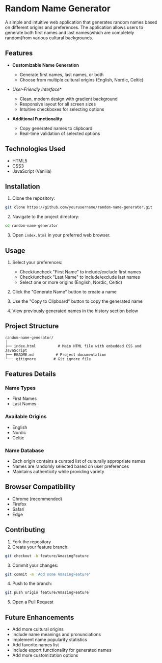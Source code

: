 # Random Name Generator

A simple and intuitive web application that generates random names based on different origins and preferences. The application allows users to generate both first names and last names(which are completely random)from various cultural backgrounds.

## Features

- **Customizable Name Generation**
  - Generate first names, last names, or both
  - Choose from multiple cultural origins (English, Nordic, Celtic)


- *User-Friendly Interface**
  - Clean, modern design with gradient background
  - Responsive layout for all screen sizes
  - Intuitive checkboxes for selecting options

- **Additional Functionality**
  - Copy generated names to clipboard
  - Real-time validation of selected options

## Technologies Used

- HTML5
- CSS3
- JavaScript (Vanilla)

## Installation

1. Clone the repository:
```bash
git clone https://github.com/yourusername/random-name-generator.git
```

2. Navigate to the project directory:
```bash
cd random-name-generator
```

3. Open `index.html` in your preferred web browser.

## Usage

1. Select your preferences:
   - Check/uncheck "First Name" to include/exclude first names
   - Check/uncheck "Last Name" to include/exclude last names
   - Select one or more origins (English, Nordic, Celtic)

2. Click the "Generate Name" button to create a name

3. Use the "Copy to Clipboard" button to copy the generated name

4. View previously generated names in the history section below

## Project Structure

```
random-name-generator/
│
├── index.html          # Main HTML file with embedded CSS and JavaScript
├── README.md          # Project documentation
└── .gitignore        # Git ignore file
```

## Features Details

### Name Types
- First Names
- Last Names

### Available Origins
- English
- Nordic
- Celtic

### Name Database
- Each origin contains a curated list of culturally appropriate names
- Names are randomly selected based on user preferences
- Maintains authenticity while providing variety

## Browser Compatibility

- Chrome (recommended)
- Firefox
- Safari
- Edge
  

## Contributing

1. Fork the repository
2. Create your feature branch:
```bash
git checkout -b feature/AmazingFeature
```
3. Commit your changes:
```bash
git commit -m 'Add some AmazingFeature'
```
4. Push to the branch:
```bash
git push origin feature/AmazingFeature
```
5. Open a Pull Request

## Future Enhancements

- Add more cultural origins
- Include name meanings and pronunciations
- Implement name popularity statistics
- Add favorite names list
- Include export functionality for generated names
- Add more customization options


